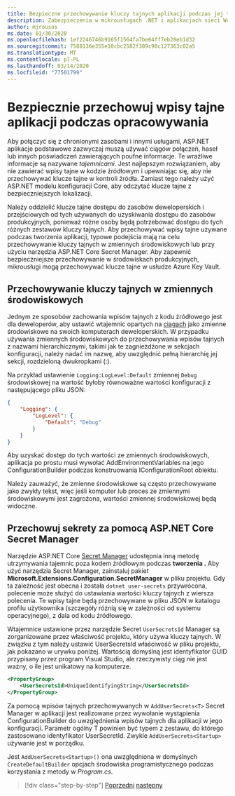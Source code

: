 ```yaml
---
title: Bezpieczne przechowywanie kluczy tajnych aplikacji podczas jej tworzenia
description: Zabezpieczenia w mikrousługach .NET i aplikacjach sieci Web — nie przechowuj kluczy tajnych aplikacji, takich jak hasła, parametry połączenia lub klucze interfejsu API w kontroli źródła, należy zrozumieć opcje, których można użyć w ASP.NET Core, w szczególności musisz zrozumieć, jak obsługiwać "użytkownika" tajemnice".
author: mjrousos
ms.date: 01/30/2020
ms.openlocfilehash: 1ef2246746b9165f1564fa7be64ff7eb28eb1d32
ms.sourcegitcommit: 7588136e355e10cbc2582f389c90c127363c02a5
ms.translationtype: MT
ms.contentlocale: pl-PL
ms.lasthandoff: 03/14/2020
ms.locfileid: "77501799"
---
```

# <a name="store-application-secrets-safely-during-development"></a>Bezpiecznie przechowuj wpisy tajne aplikacji podczas opracowywania

Aby połączyć się z chronionymi zasobami i innymi usługami, ASP.NET aplikacje podstawowe zazwyczaj muszą używać ciągów połączeń, haseł lub innych poświadczeń zawierających poufne informacje. Te wrażliwe informacje są nazywane *tajemnicami*. Jest najlepszym rozwiązaniem, aby nie zawierać wpisy tajne w kodzie źródłowym i upewniając się, aby nie przechowywać klucze tajne w kontroli źródła. Zamiast tego należy użyć ASP.NET modelu konfiguracji Core, aby odczytać klucze tajne z bezpieczniejszych lokalizacji.

Należy oddzielić klucze tajne dostępu do zasobów deweloperskich i przejściowych od tych używanych do uzyskiwania dostępu do zasobów produkcyjnych, ponieważ różne osoby będą potrzebować dostępu do tych różnych zestawów kluczy tajnych. Aby przechowywać wpisy tajne używane podczas tworzenia aplikacji, typowe podejścia mają na celu przechowywanie kluczy tajnych w zmiennych środowiskowych lub przy użyciu narzędzia ASP.NET Core Secret Manager. Aby zapewnić bezpieczniejsze przechowywanie w środowiskach produkcyjnych, mikrousługi mogą przechowywać klucze tajne w usłudze Azure Key Vault.

## <a name="store-secrets-in-environment-variables"></a>Przechowywanie kluczy tajnych w zmiennych środowiskowych

Jednym ze sposobów zachowania wpisów tajnych z kodu źródłowego jest dla deweloperów, aby ustawić wtajemnic opartych na [ciągach](/aspnet/core/security/app-secrets#environment-variables) jako zmienne środowiskowe na swoich komputerach deweloperskich. W przypadku używania zmiennych środowiskowych do przechowywania wpisów tajnych z nazwami hierarchicznymi, takimi jak te zagnieżdżone w sekcjach konfiguracji, należy nadać im nazwę, aby uwzględnić pełną hierarchię jej sekcji, rozdzieloną dwukropkami (:).

Na przykład ustawienie `Logging:LogLevel:Default` zmiennej `Debug` środowiskowej na wartość byłoby równoważne wartości konfiguracji z następującego pliku JSON:

```json
{
    "Logging": {
        "LogLevel": {
            "Default": "Debug"
        }
    }
}
```

Aby uzyskać dostęp do tych wartości ze zmiennych środowiskowych, aplikacja po prostu musi wywołać AddEnvironmentVariables na jego ConfigurationBuilder podczas konstruowania IConfigurationRoot obiektu.

Należy zauważyć, że zmienne środowiskowe są często przechowywane jako zwykły tekst, więc jeśli komputer lub proces ze zmiennymi środowiskowymi jest zagrożona, wartości zmiennej środowiskowej będą widoczne.

## <a name="store-secrets-with-the-aspnet-core-secret-manager"></a>Przechowuj sekrety za pomocą ASP.NET Core Secret Manager

Narzędzie ASP.NET Core [Secret Manager](/aspnet/core/security/app-secrets#secret-manager) udostępnia inną metodę utrzymywania tajemnic poza kodem źródłowym podczas **tworzenia .** Aby użyć narzędzia Secret Manager, zainstaluj pakiet **Microsoft.Extensions.Configuration.SecretManager** w pliku projektu. Gdy ta zależność jest obecna i została `dotnet user-secrets` przywrócona, polecenie może służyć do ustawiania wartości kluczy tajnych z wiersza polecenia. Te wpisy tajne będą przechowywane w pliku JSON w katalogu profilu użytkownika (szczegóły różnią się w zależności od systemu operacyjnego), z dala od kodu źródłowego.

Wtajemnice ustawione przez narzędzie Secret `UserSecretsId` Manager są zorganizowane przez właściwość projektu, który używa kluczy tajnych. W związku z tym należy ustawić UserSecretsId właściwość w pliku projektu, jak pokazano w urywku poniżej. Wartością domyślną jest identyfikator GUID przypisany przez program Visual Studio, ale rzeczywisty ciąg nie jest ważny, o ile jest unikatowy na komputerze.

```xml
<PropertyGroup>
    <UserSecretsId>UniqueIdentifyingString</UserSecretsId>
</PropertyGroup>
```

Za pomocą wpisów tajnych przechowywanych w `AddUserSecrets<T>` Secret Manager w aplikacji jest realizowane przez wywołanie wystąpienia ConfigurationBuilder do uwzględnienia wpisów tajnych dla aplikacji w jego konfiguracji. Parametr ogólny T powinien być typem z zestawu, do którego zastosowano identyfikator UserSecretId. Zwykle `AddUserSecrets<Startup>` używanie jest w porządku.

Jest `AddUserSecrets<Startup>()` ona uwzględniona w domyślnych `CreateDefaultBuilder` opcjach środowiska programistycznego podczas korzystania z metody w *Program.cs*.

>[!div class="step-by-step"]
>[Poprzedni](authorization-net-microservices-web-applications.md)
>[następny](azure-key-vault-protects-secrets.md)
